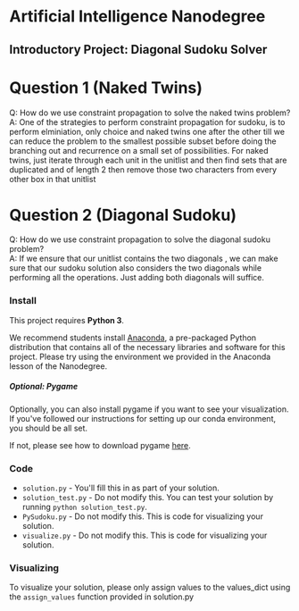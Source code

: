 # Artificial Intelligence Nanodegree
## Introductory Project: Diagonal Sudoku Solver

# Question 1 (Naked Twins)
Q: How do we use constraint propagation to solve the naked twins problem?  
A: One of the strategies to perform constraint propagation for sudoku, is to perform elminiation, only choice and naked twins one after the other till we can reduce the problem to the smallest possible subset before doing the branching out and recurrence on a small set of possibilities. For naked twins, just iterate through each unit in the unitlist and then find sets that are duplicated and of length 2 then remove those two characters from every other box in that unitlist

# Question 2 (Diagonal Sudoku)
Q: How do we use constraint propagation to solve the diagonal sudoku problem?  
A: If we ensure that our unitlist contains the two diagonals , we can make sure that our sudoku solution also considers the two diagonals while performing all the operations. Just adding both diagonals will suffice.

### Install

This project requires **Python 3**.

We recommend students install [Anaconda](https://www.continuum.io/downloads), a pre-packaged Python distribution that contains all of the necessary libraries and software for this project. 
Please try using the environment we provided in the Anaconda lesson of the Nanodegree.

##### Optional: Pygame

Optionally, you can also install pygame if you want to see your visualization. If you've followed our instructions for setting up our conda environment, you should be all set.

If not, please see how to download pygame [here](http://www.pygame.org/download.shtml).

### Code

* `solution.py` - You'll fill this in as part of your solution.
* `solution_test.py` - Do not modify this. You can test your solution by running `python solution_test.py`.
* `PySudoku.py` - Do not modify this. This is code for visualizing your solution.
* `visualize.py` - Do not modify this. This is code for visualizing your solution.

### Visualizing

To visualize your solution, please only assign values to the values_dict using the ```assign_values``` function provided in solution.py


